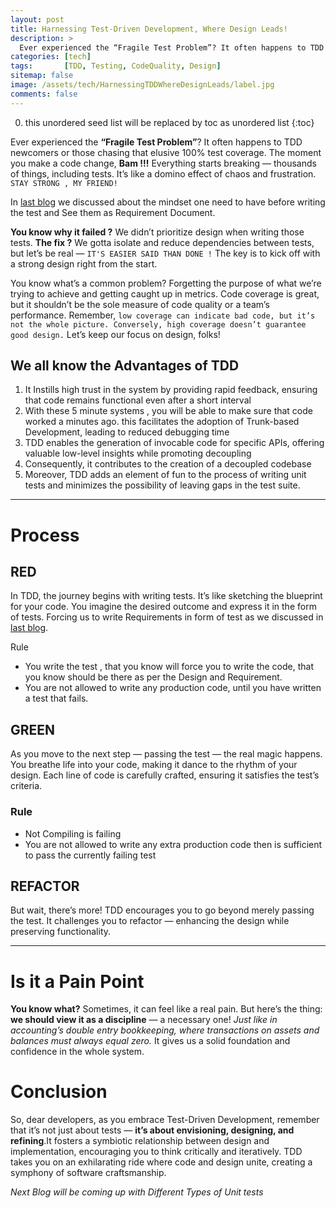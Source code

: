 ```yaml
---
layout: post
title: Harnessing Test-Driven Development, Where Design Leads!
description: >
  Ever experienced the “Fragile Test Problem”? It often happens to TDD newcomers or those chasing that elusive 100% test coverage.
categories: [tech]
tags:       [TDD, Testing, CodeQuality, Design]
sitemap: false
image: /assets/tech/HarnessingTDDWhereDesignLeads/label.jpg
comments: false
---
```

0. this unordered seed list will be replaced by toc as unordered list
{:toc}


Ever experienced the **“Fragile Test Problem”**? It often happens to TDD newcomers or those chasing that elusive 100% test coverage. The moment you make a code change, **Bam !!!** Everything starts breaking — thousands of things, including tests. It’s like a  domino effect of chaos and frustration. `STAY STRONG , MY FRIEND!`

In [last blog](2022-01-12-What%E2%80%99s%20my%20First%20Test%20in%20TDD.md) we discussed about the mindset one need to have before writing the test and See them as Requirement Document.

**You know why it failed ?** We didn’t prioritize design when writing those tests. **The fix ?** We gotta isolate and reduce dependencies between tests, but let’s be real — `IT'S EASIER SAID THAN DONE !` The key is to kick off with a strong design right from the start.

You know what’s a common problem? Forgetting the purpose of what we’re trying to achieve and getting caught up in metrics. Code coverage is great, but it shouldn’t be the sole measure of code quality or a team’s performance. Remember, `low coverage can indicate bad code, but it’s not the whole picture. Conversely, high coverage doesn’t guarantee good design.` Let’s keep our focus on design, folks!


## We all know the Advantages of TDD

1. It Instills high trust in the system by providing rapid feedback, ensuring that code remains functional even after a short interval
2. With these 5 minute systems , you will be able to make sure that code worked a minutes ago. this facilitates the adoption of Trunk-based Development, leading to reduced debugging time
3. TDD enables the generation of invocable code for specific APIs, offering valuable low-level insights while promoting decoupling
4. Consequently, it contributes to the creation of a decoupled codebase
5. Moreover, TDD adds an element of fun to the process of writing unit tests and minimizes the possibility of leaving gaps in the test suite.
---

# Process

## RED
In TDD, the journey begins with writing tests. It’s like sketching the blueprint for your code. You imagine the desired outcome and express it in the form of tests. Forcing us to write Requirements in form of test as we discussed in [last blog](2022-01-12-What%E2%80%99s%20my%20First%20Test%20in%20TDD.md).

Rule

- You write the test , that you know will force you to write the code, that you know should be there as per the Design and Requirement.
- You are not allowed to write any production code, until you have written a test that fails.

## GREEN

As you move to the next step — passing the test — the real magic happens. You breathe life into your code, making it dance to the rhythm of your design. Each line of code is carefully crafted, ensuring it satisfies the test’s criteria.

### Rule

- Not Compiling is failing
- You are not allowed to write any extra production code then is sufficient to pass the currently failing test

## REFACTOR

But wait, there’s more! TDD encourages you to go beyond merely passing the test. 
It challenges you to refactor — enhancing the design while preserving functionality.

---

# Is it a Pain Point

**You know what?** Sometimes, it can feel like a real pain. But here’s the thing: **we should view it as a discipline** — a necessary one! _Just like in accounting’s double entry bookkeeping, where transactions on assets and balances must always equal zero._ It gives us a solid foundation and confidence in the whole system.

# Conclusion

So, dear developers, as you embrace Test-Driven Development, remember that it’s not just about tests — **it’s about envisioning, designing, and refining**.It fosters a symbiotic relationship between design and implementation, encouraging you to think critically and iteratively. TDD takes you on an exhilarating ride where code and design unite, creating a symphony of software craftsmanship.

_Next Blog will be coming up with Different Types of Unit tests_

